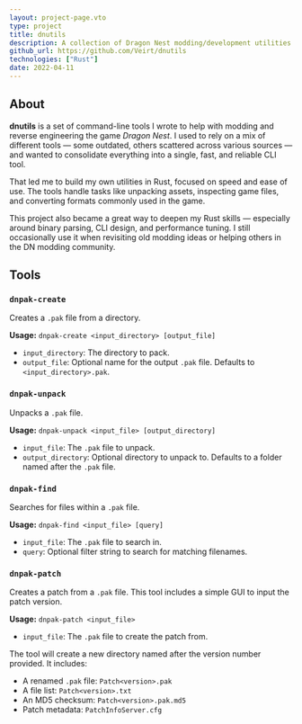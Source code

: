 ```yaml
---
layout: project-page.vto
type: project
title: dnutils
description: A collection of Dragon Nest modding/development utilities
github_url: https://github.com/Veirt/dnutils
technologies: ["Rust"]
date: 2022-04-11
---
```


## About

**dnutils** is a set of command-line tools I wrote to help with modding and
reverse engineering the game _Dragon Nest_. I used to rely on a mix of different
tools — some outdated, others scattered across various sources — and wanted to
consolidate everything into a single, fast, and reliable CLI tool.

That led me to build my own utilities in Rust, focused on speed and ease of use.
The tools handle tasks like unpacking assets, inspecting game files, and
converting formats commonly used in the game.

This project also became a great way to deepen my Rust skills — especially
around binary parsing, CLI design, and performance tuning. I still occasionally
use it when revisiting old modding ideas or helping others in the DN modding
community.

## Tools

### `dnpak-create`

Creates a `.pak` file from a directory.

**Usage:** `dnpak-create <input_directory> [output_file]`

- `input_directory`: The directory to pack.
- `output_file`: Optional name for the output `.pak` file. Defaults to
  `<input_directory>.pak`.

### `dnpak-unpack`

Unpacks a `.pak` file.

**Usage:** `dnpak-unpack <input_file> [output_directory]`

- `input_file`: The `.pak` file to unpack.
- `output_directory`: Optional directory to unpack to. Defaults to a folder
  named after the `.pak` file.

### `dnpak-find`

Searches for files within a `.pak` file.

**Usage:** `dnpak-find <input_file> [query]`

- `input_file`: The `.pak` file to search in.
- `query`: Optional filter string to search for matching filenames.

### `dnpak-patch`

Creates a patch from a `.pak` file. This tool includes a simple GUI to input the
patch version.

**Usage:** `dnpak-patch <input_file>`

- `input_file`: The `.pak` file to create the patch from.

The tool will create a new directory named after the version number provided. It
includes:

- A renamed `.pak` file: `Patch<version>.pak`
- A file list: `Patch<version>.txt`
- An MD5 checksum: `Patch<version>.pak.md5`
- Patch metadata: `PatchInfoServer.cfg`
